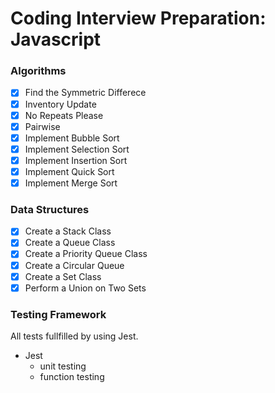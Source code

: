 # Coding Interview Preparation: Javascript

### Algorithms

- [x] Find the Symmetric Differece
- [x] Inventory Update
- [x] No Repeats Please
- [x] Pairwise
- [x] Implement Bubble Sort
- [x] Implement Selection Sort
- [x] Implement Insertion Sort
- [x] Implement Quick Sort
- [x] Implement Merge Sort

### Data Structures

- [x] Create a Stack Class
- [x] Create a Queue Class
- [x] Create a Priority Queue Class
- [x] Create a Circular Queue
- [x] Create a Set Class
- [x] Perform a Union on Two Sets

### Testing Framework

All tests fullfilled by using Jest.

- Jest
  - unit testing
  - function testing
